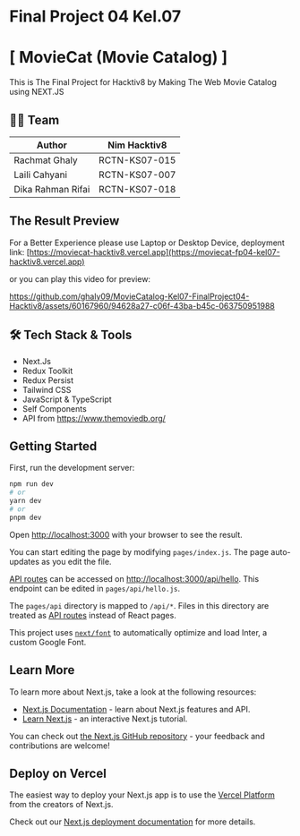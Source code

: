 # Final Project 04 Kel.07

# [ MovieCat (Movie Catalog) ]

This is The Final Project for Hacktiv8 by Making The Web Movie Catalog using NEXT.JS

## 👨‍💻 Team

| Author            | Nim Hacktiv8  |
| ----------------- | ------------- |
| Rachmat Ghaly     | RCTN-KS07-015 |
| Laili Cahyani     | RCTN-KS07-007 |
| Dika Rahman Rifai | RCTN-KS07-018 |

## The Result Preview
For a Better Experience please use Laptop or Desktop Device, deployment link: 
[https://moviecat-hacktiv8.vercel.app](https://moviecat-fp04-kel07-hacktiv8.vercel.app)

or you can play this video for preview:

https://github.com/ghaly09/MovieCatalog-Kel07-FinalProject04-Hacktiv8/assets/60167960/94628a27-c06f-43ba-b45c-063750951988

## 🛠️ Tech Stack & Tools

- Next.Js
- Redux Toolkit
- Redux Persist
- Tailwind CSS
- JavaScript & TypeScript
- Self Components
- API from https://www.themoviedb.org/

## Getting Started

First, run the development server:

```bash
npm run dev
# or
yarn dev
# or
pnpm dev
```

Open [http://localhost:3000](http://localhost:3000) with your browser to see the result.

You can start editing the page by modifying `pages/index.js`. The page auto-updates as you edit the file.

[API routes](https://nextjs.org/docs/api-routes/introduction) can be accessed on [http://localhost:3000/api/hello](http://localhost:3000/api/hello). This endpoint can be edited in `pages/api/hello.js`.

The `pages/api` directory is mapped to `/api/*`. Files in this directory are treated as [API routes](https://nextjs.org/docs/api-routes/introduction) instead of React pages.

This project uses [`next/font`](https://nextjs.org/docs/basic-features/font-optimization) to automatically optimize and load Inter, a custom Google Font.

## Learn More

To learn more about Next.js, take a look at the following resources:

- [Next.js Documentation](https://nextjs.org/docs) - learn about Next.js features and API.
- [Learn Next.js](https://nextjs.org/learn) - an interactive Next.js tutorial.

You can check out [the Next.js GitHub repository](https://github.com/vercel/next.js/) - your feedback and contributions are welcome!

## Deploy on Vercel

The easiest way to deploy your Next.js app is to use the [Vercel Platform](https://vercel.com/new?utm_medium=default-template&filter=next.js&utm_source=create-next-app&utm_campaign=create-next-app-readme) from the creators of Next.js.

Check out our [Next.js deployment documentation](https://nextjs.org/docs/deployment) for more details.
